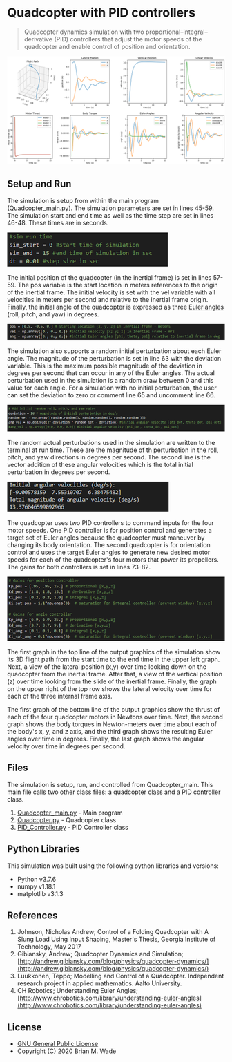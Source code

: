# Quadcopter with PID controllers

> Quadcopter dynamics simulation with two proportional–integral–derivative (PID) controllers that adjust the motor speeds of the quadcopter and enable control of position and orientation.

![Sample Output](/images/sample_output_graph.png)

## Setup and Run

The simulation is setup from within the main program ([Quadcopter_main.py](Quadcopter_main.py)). The simulation parameters are set in lines 45-59. The simulation start and end time as well as the time step are set in lines 46-48. These times are in seconds.

![sim time setup](/images/SimTimeSetup.png)

The initial position of the quadcopter (in the inertial frame) is set in lines 57-59. The pos variable is the start location in meters references to the origin of the inertial frame. The initial velocity is set with the vel variable with all velocities in meters per second and relative to the inertial frame origin. Finally, the initial angle of the quadcopter is expressed as three [Euler angles](https://en.wikipedia.org/wiki/Euler_angles) (roll, pitch, and yaw) in degrees.

![initial position](/images/InitialPosition.png)

The simulation also supports a random initial perturbation about each Euler angle. The magnitude of the perturbation is set in line 63 with the deviation variable. This is the maximum possible magnitude of the deviation in degrees per second that can occur in any of the Euler angles. The actual perturbation used in the simulation is a random draw between 0 and this value for each angle. For a simulation with no initial perturbation, the user can set the deviation to zero or comment line 65 and uncomment line 66.

![initial deviation](/images/InitialDeviation.png)

The random actual perturbations used in the simulation are written to the terminal at run time. These are the magnitude of th perturbation in the roll, pitch, and yaw directions in degrees per second. The second line is the vector addition of these angular velocities which is the total initial perturbation in degrees per second.

![Terminal Output](/images/TerminalOutput.png)

The quadcopter uses two PID controllers to command inputs for the four motor speeds. One PID controller is for position control and generates a target set of Euler angles because the quadcopter must maneuver by changing its body orientation. The second quadcopter is for orientation control and uses the target Euler angles to generate new desired motor speeds for each of the quadcopter's four motors that power its propellers. The gains for both controllers is set in lines 73-82.

![controller gains](/images/ControllerGains.png)

The first graph in the top line of the output graphics of the simulation show its 3D flight path from the start time to the end time in the upper left graph. Next, a view of the lateral position (x,y) over time looking down on the quadcopter from the inertial frame. After that, a view of the vertical position (z) over time looking from the slide of the inertial frame. Finally, the graph on the upper right of the top row shows the lateral velocity over time for each of the three internal frame axis.

The first graph of the bottom line of the output graphics show the thrust of each of the four quadcopter motors in Newtons over time. Next, the second graph shows the body torques in Newton-meters over time about each of the body's x, y, and z axis, and the third graph shows the resulting Euler angles over time in degrees. Finally, the last graph shows the angular velocity over time in degrees per second.

## Files

The simulation is setup, run, and controlled from Quadcopter_main. This main file calls two other class files: a quadcopter class and a PID controller class.

1. [Quadcopter_main.py](Quadcopter_main.py) - Main program
2. [Quadcopter.py](Quadcopter.py) - Quadcopter class
3. [PID_Controller.py](PID_Controller.py) - PID Controller class

## Python Libraries

This simulation was built using the following python libraries and versions:

* Python v3.7.6
* numpy v1.18.1
* matplotlib v3.1.3

## References

1. Johnson, Nicholas Andrew; Control of a Folding Quadcopter with A Slung
    Load Using Input Shaping, Master's Thesis, Georgia Institute of
    Technology, May 2017
2. Gibiansky, Andrew; Quadcopter Dynamics and Simulation;
    [http://andrew.gibiansky.com/blog/physics/quadcopter-dynamics/](http://andrew.gibiansky.com/blog/physics/quadcopter-dynamics/)
3. Luukkonen, Teppo; Modelling and Control of a Quadcopter. Independent
    research project in applied mathematics. Aalto University.
4. CH Robotics; Understanding Euler Angles;
    [http://www.chrobotics.com/library/understanding-euler-angles](http://www.chrobotics.com/library/understanding-euler-angles)

## License

* [GNU General Public License](https://www.gnu.org/licenses/)
* Copyright (C) 2020  Brian M. Wade
